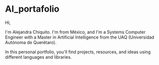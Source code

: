 # AI_portafolio

Hi,

I'm Alejandra Chiquito. I'm from México, and I'm a Systems Computer Engineer with a Master in Artificial Intelligence from the UAQ (Universidad Autónoma de Querétaro).

In this personal portfolio, you'll find projects, resources, and ideas using different languages and libraries. 
